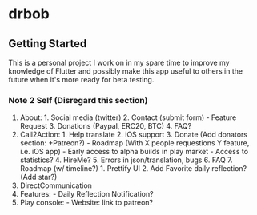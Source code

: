 # **drbob**

## Getting Started

This is a personal project I work on in my spare time to improve my knowledge of Flutter and possibly make this app useful to others in the future when it's more ready for beta testing.

### Note 2 Self (Disregard this section)
1. About:
        1. Social media (twitter)
        2. Contact (submit form)
                - Feature Request
        3. Donations (Paypal, ERC20, BTC)
        4. FAQ?
2. Call2Action:
        1. Help translate
        2. iOS support
        3. Donate (Add donators section: +Patreon?)
                - Roadmap (With X people requestions Y feature, i.e. iOS app)
                - Early access to alpha builds in play market
                - Access to statistics?
        4. HireMe?
        5. Errors in json/translation, bugs
        6. FAQ
        7. Roadmap (w/ timeline?)
                1. Prettify UI
                2. Add Favorite daily reflection? (Add star?)
3. DirectCommunication
4. Features:
        - Daily Reflection Notification?
5. Play console:
        - Website: link to patreon?